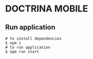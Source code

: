 # DOCTRINA MOBILE

## Run application

```
# to install dependencies
$ npm i
# to run application
$ npm run start
```